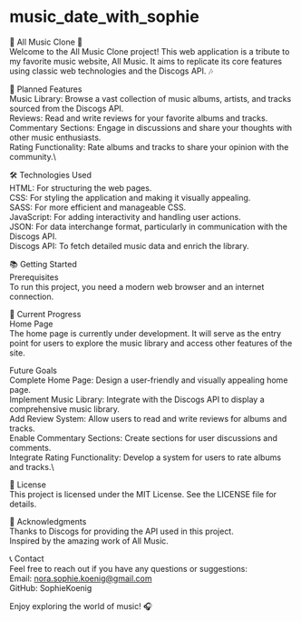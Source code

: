 # music_date_with_sophie

🎵 All Music Clone 🎵\
Welcome to the All Music Clone project! This web application is a tribute to my favorite music website, All Music. It aims to replicate its core features using classic web technologies and the Discogs API. 🎶

🌟 Planned Features\
Music Library: Browse a vast collection of music albums, artists, and tracks sourced from the Discogs API.\
Reviews: Read and write reviews for your favorite albums and tracks.\
Commentary Sections: Engage in discussions and share your thoughts with other music enthusiasts.\
Rating Functionality: Rate albums and tracks to share your opinion with the community.\

🛠️ Technologies Used\
HTML: For structuring the web pages.\
CSS: For styling the application and making it visually appealing.\
SASS: For more efficient and manageable CSS.\
JavaScript: For adding interactivity and handling user actions.\
JSON: For data interchange format, particularly in communication with the Discogs API.\
Discogs API: To fetch detailed music data and enrich the library.

📚 Getting Started\
Prerequisites\
To run this project, you need a modern web browser and an internet connection.

🚀 Current Progress\
Home Page\
The home page is currently under development. It will serve as the entry point for users to explore the music library and access other features of the site.

Future Goals\
Complete Home Page: Design a user-friendly and visually appealing home page.\
Implement Music Library: Integrate with the Discogs API to display a comprehensive music library.\
Add Review System: Allow users to read and write reviews for albums and tracks.\
Enable Commentary Sections: Create sections for user discussions and comments.\
Integrate Rating Functionality: Develop a system for users to rate albums and tracks.\

📜 License\
This project is licensed under the MIT License. See the LICENSE file for details.

🙏 Acknowledgments\
Thanks to Discogs for providing the API used in this project.\
Inspired by the amazing work of All Music.

📞 Contact\
Feel free to reach out if you have any questions or suggestions:\
Email: nora.sophie.koenig@gmail.com\
GitHub: SophieKoenig

Enjoy exploring the world of music! 🎧

